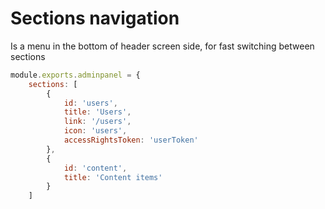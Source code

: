 # Sections navigation

Is a menu in the bottom of header screen side, for fast switching between sections


```javascript
module.exports.adminpanel = {
    sections: [
        {
            id: 'users',
            title: 'Users',
            link: '/users',
            icon: 'users',
            accessRightsToken: 'userToken'
        },
        {
            id: 'content',
            title: 'Content items'
        }
    ]
```

